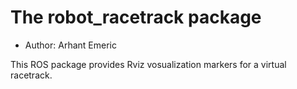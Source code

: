 # The robot_racetrack package

- Author: Arhant Emeric

This ROS package provides Rviz vosualization markers for a virtual racetrack.
